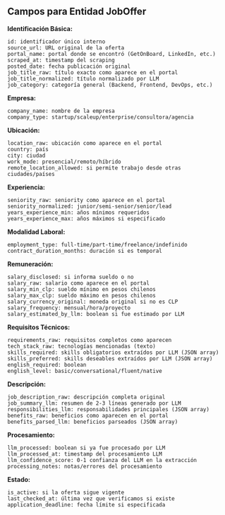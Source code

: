 ## Campos para Entidad JobOffer

**Identificación Básica:**

    id: identificador único interno
    source_url: URL original de la oferta
    portal_name: portal donde se encontró (GetOnBoard, LinkedIn, etc.)
    scraped_at: timestamp del scraping
    posted_date: fecha publicación original
    job_title_raw: título exacto como aparece en el portal
    job_title_normalized: título normalizado por LLM
    job_category: categoría general (Backend, Frontend, DevOps, etc.)

**Empresa:**

    company_name: nombre de la empresa
    company_type: startup/scaleup/enterprise/consultora/agencia

**Ubicación:**

    location_raw: ubicación como aparece en el portal
    country: país
    city: ciudad
    work_mode: presencial/remoto/híbrido
    remote_location_allowed: si permite trabajo desde otras ciudades/países

**Experiencia:**

    seniority_raw: seniority como aparece en el portal
    seniority_normalized: junior/semi-senior/senior/lead
    years_experience_min: años mínimos requeridos
    years_experience_max: años máximos si especificado

**Modalidad Laboral:**

    employment_type: full-time/part-time/freelance/indefinido
    contract_duration_months: duración si es temporal

**Remuneración:**

    salary_disclosed: si informa sueldo o no
    salary_raw: salario como aparece en el portal
    salary_min_clp: sueldo mínimo en pesos chilenos
    salary_max_clp: sueldo máximo en pesos chilenos
    salary_currency_original: moneda original si no es CLP
    salary_frequency: mensual/hora/proyecto
    salary_estimated_by_llm: boolean si fue estimado por LLM

**Requisitos Técnicos:**

    requirements_raw: requisitos completos como aparecen
    tech_stack_raw: tecnologías mencionadas (texto)
    skills_required: skills obligatorios extraídos por LLM (JSON array)
    skills_preferred: skills deseables extraídos por LLM (JSON array)
    english_required: boolean
    english_level: basic/conversational/fluent/native

**Descripción:**

    job_description_raw: descripción completa original
    job_summary_llm: resumen de 2-3 líneas generado por LLM
    responsibilities_llm: responsabilidades principales (JSON array)
    benefits_raw: beneficios como aparecen en el portal
    benefits_parsed_llm: beneficios parseados (JSON array)

**Procesamiento:**

    llm_processed: boolean si ya fue procesado por LLM
    llm_processed_at: timestamp del procesamiento LLM
    llm_confidence_score: 0-1 confianza del LLM en la extracción
    processing_notes: notas/errores del procesamiento

**Estado:**

    is_active: si la oferta sigue vigente
    last_checked_at: última vez que verificamos si existe
    application_deadline: fecha límite si especificada